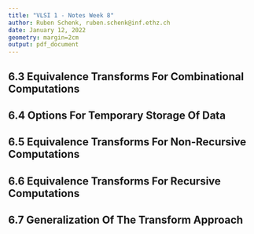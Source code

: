 ```yaml
---
title: "VLSI 1 - Notes Week 8"
author: Ruben Schenk, ruben.schenk@inf.ethz.ch
date: January 12, 2022
geometry: margin=2cm
output: pdf_document
---
```


## 6.3 Equivalence Transforms For Combinational Computations

## 6.4 Options For Temporary Storage Of Data

## 6.5 Equivalence Transforms For Non-Recursive Computations

## 6.6 Equivalence Transforms For Recursive Computations

## 6.7 Generalization Of The Transform Approach
